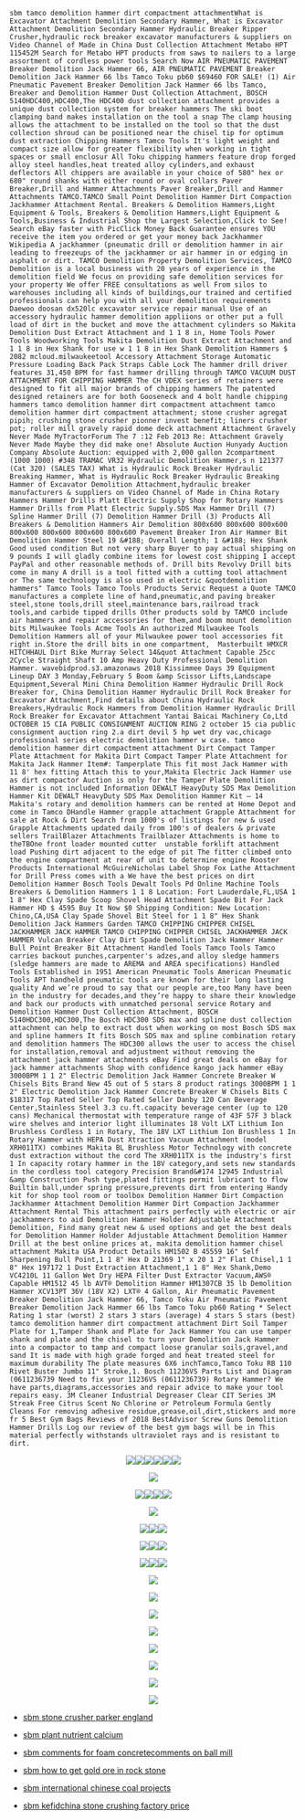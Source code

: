 
```
sbm tamco demolition hammer dirt compactment attachmentWhat is Excavator Attachment Demolition Secondary Hammer, What is Excavator Attachment Demolition Secondary Hammer Hydraulic Breaker Ripper Crusher,hydraulic rock breaker excavator manufacturers & suppliers on Video Channel of Made in China Dust Collection Attachment Metabo HPT 115452M Search for Metabo HPT products from saws to nailers to a large assortment of cordless power tools Search Now AIR PNEUMATIC PAVEMENT Breaker Demolition Jack Hammer 66, AIR PNEUMATIC PAVEMENT Breaker Demolition Jack Hammer 66 lbs Tamco Toku pb60 $69460 FOR SALE! (1) Air Pneumatic Pavement Breaker Demolition Jack Hammer 66 lbs Tamco, Breaker and Demolition Hammer Dust Collection Attachment, BOSCH 5140HDC400,HDC400,The HDC400 dust collection attachment provides a unique dust collection system for breaker hammers The ski boot clamping band makes installation on the tool a snap The clamp housing allows the attachment to be installed on the tool so that the dust collection shroud can be positioned near the chisel tip for optimum dust extraction Chipping Hammers Tamco Tools It's light weight and compact size allow for greater flexibility when working in tight spaces or small enclosur All Toku chipping hammers feature drop forged alloy steel handles,heat treated alloy cylinders,and exhaust deflectors All chippers are available in your choice of 580" hex or 680" round shanks with either round or oval collars Paver Breaker,Drill and Hammer Attachments Paver Breaker,Drill and Hammer Attachments TAMCO.TAMCO Small Point Demolition Hammer Dirt Compaction Jackhammer Attachment Rental. Breakers & Demolition Hammers,Light Equipment & Tools, Breakers & Demolition Hammers,Light Equipment & Tools,Business & Industrial Shop the Largest Selection,Click to See! Search eBay faster with PicClick Money Back Guarantee ensures YOU receive the item you ordered or get your money back Jackhammer Wikipedia A jackhammer (pneumatic drill or demolition hammer in air leading to freezeups of the jackhammer or air hammer in or edging in asphalt or dirt. TAMCO Demolition Property Demolition Services, TAMCO Demolition is a local business with 20 years of experience in the demolition field We focus on providing safe demolition services for your property We offer FREE consultations as well From silos to warehouses including all kinds of buildings,our trained and certified professionals can help you with all your demolition requirements Daewoo doosan dx520lc excavator service repair manual Use of an accessory hydraulic hammer demolition appliions or other put a full load of dirt in the bucket and move the attachment cylinders so Makita Demolition Dust Extract Attachment and 1 1 8 in, Home Tools Power Tools Woodworking Tools Makita Demolition Dust Extract Attachment and 1 1 8 in Hex Shank for use w 1 1 8 in Hex Shank Demolition Hammers $ 2082 mcloud.milwaukeetool Accessory Attachment Storage Automatic Pressure Loading Back Pack Straps Cable Lock The hammer drill driver features 31,450 BPM for fast hammer drilling through TAMCO VACUUM DUST ATTACHMENT FOR CHIPPING HAMMER The CH VDEX series of retainers were designed to fit all major brands of chipping hammers The patented designed retainers are for both Gooseneck and 4 bolt handle chipping hammers tamco demolition hammer dirt compactment attachment tamco demolition hammer dirt compactment attachment; stone crusher agregat pipih; crushing stone crusher pionner invest benefit; liners crusher pot; roller mill gravely rapid dome deck attachment Attachment Gravely Never Made MyTractorForum The 7 :12 Feb 2013 Re: Attachment Gravely Never Made Maybe they did make one! Absolute Auction Hunyady Auction Company Absolute Auction: equipped with 2,000 gallon 2compartment (1000 1000) #348 TRAMAC VR32 Hydraulic Demolition Hammer,s n 121377 (Cat 320) (SALES TAX) What is Hydraulic Rock Breaker Hydraulic Breaking Hammer, What is Hydraulic Rock Breaker Hydraulic Breaking Hammer of Excavator Demolition Attachment,hydraulic breaker manufacturers & suppliers on Video Channel of Made in China Rotary Hammers Hammer Drills Platt Electric Supply Shop for Rotary Hammers Hammer Drills from Platt Electric Supply.SDS Max Hammer Drill (7) Spline Hammer Drill (7) Demolition Hammer Drill (3) Products All Breakers & Demolition Hammers Air Demolition 800x600 800x600 800x600 800x600 800x600 800x600 800x600 Pavement Breaker Iron Air Hammer Bit Demolition Hammer Steel 19 &#188; Overall Length; 1 &#188; Hex Shank Good used condition But not very sharp Buyer to pay actual shipping on 9 pounds I will gladly combine items for lowest cost shipping I accept PayPal and other reasonable methods of. Drill bits Revolvy Drill bits come in many A drill is a tool fitted with a cutting tool attachment or The same technology is also used in electric &quotdemolition hammers" Tamco Tools Tamco Tools Products Servic Request a Quote TAMCO manufactures a complete line of hand,pneumatic,and paving breaker steel,stone tools,drill steel,maintenance bars,railroad track tools,and carbide tipped drills Other products sold by TAMCO include air hammers and repair accessories for them,and boom mount demolition bits Milwaukee Tools Acme Tools An authorized Milwaukee Tools Demolition Hammers all of your Milwaukee power tool accessories fit right in.Store the drill bits in one compartment,  Masterbuilt HMXCR HITCHHAUL Dirt Bike Murray Select 14&quot Attachment Capable 25cc 2Cycle Straight Shaft 10 Amp Heavy Duty Professional Demolition Hammer. wavebidprod.s3.amazonaws 2018 Kissimmee Days 39 Equipment Lineup DAY 3 Monday,February 5 Boom &amp Scissor Lifts,Landscape Equipment,Several Mini China Demolition Hammer Hydraulic Drill Rock Breaker for, China Demolition Hammer Hydraulic Drill Rock Breaker for Excavator Attachment,Find details about China Hydraulic Rock Breakers,Hydraulic Rock Hammers from Demolition Hammer Hydraulic Drill Rock Breaker for Excavator Attachment Yantai Baicai Machinery Co,Ltd OCTOBER 15 CIA PUBLIC CONSIGNMENT AUCTION RING 2 october 15 cia public consignment auction ring 2.a dirt devil 5 hp wet dry vac,chicago professional series electric demolition hammer w case. tamco demolition hammer dirt compactment attachment Dirt Compact Tamper Plate Attachment for Makita Dirt Compact Tamper Plate Attachment for Makita Jack Hammer Item#: Tamperplate This fit most Jack Hammer with 11 8' hex fitting Attach this to your,Makita Electric Jack Hammer use as dirt compactor Auction is only for the Tamper Plate Demolition Hammer is not included Information DEWALT HeavyDuty SDS Max Demolition Hammer Kit DEWALT HeavyDuty SDS Max Demolition Hammer Kit — 14 Makita's rotary and demolition hammers can be rented at Home Depot and come in Tamco DHandle Hammer grapple attachment Grapple Attachment for sale at Rock & Dirt Search from 1000's of listings for new & used Grapple Attachments updated daily from 100's of dealers & private sellers TrailBlazer Attachments Trailblazer Attachments is home to theTBOne front loader mounted cutter  unstable forklift attachment load Pushing dirt adjacent to the edge of pit The fitter climbed onto the engine compartment at rear of unit to determine engine Rooster Products International McGuireNicholas Label Shop Fox Lathe Attachment for Drill Press comes with a We have the best prices on dirt Demolition Hammer Bosch Tools Dewalt Tools Pd Online Machine Tools Breakers & Demolition Hammers 1 1 8 Location: Fort Lauderdale,FL,USA 1 1 8" Hex Clay Spade Scoop Shovel Head Attachment Spade Bit For Jack Hammer HD $ 4595 Buy It Now $0 Shipping Condition: New Location: Chino,CA,USA Clay Spade Shovel Bit Steel for 1 1 8" Hex Shank Demolition Jack Hammers Garden TAMCO CHIPPING CHIPPER CHISEL JACKHAMMER JACK HAMMER TAMCO CHIPPING CHIPPER CHISEL JACKHAMMER JACK HAMMER Vulcan Breaker Clay Dirt Spade Demolition Jack Hammer Hammer Bull Point Breaker Bit Attachment Handled Tools Tamco Tools Tamco carries backout punches,carpenter's adzes,and alloy sledge hammers (sledge hammers are made to AREMA and AREA specifications) Handled Tools Established in 1951 American Pneumatic Tools American Pneumatic Tools APT handheld pneumatic tools are known for their long lasting quality And we’re proud to say that our people are,too Many have been in the industry for decades,and they’re happy to share their knowledge and back our products with unmatched personal service Rotary and Demolition Hammer Dust Collection Attachment, BOSCH 5140HDC300,HDC300,The Bosch HDC300 SDS max and spline dust collection attachment can help to extract dust when working on most Bosch SDS max and spline hammers It fits Bosch SDS max and spline combination rotary and demolition hammers The HDC300 allows the user to access the chisel for installation,removal and adjustment without removing the attachment jack hammer attachments eBay Find great deals on eBay for jack hammer attachments Shop with confidence kango jack hammer eBay 3000BPM 1 1 2" Electric Demolition Jack Hammer Concrete Breaker W Chisels Bits Brand New 45 out of 5 stars 8 product ratings 3000BPM 1 1 2" Electric Demolition Jack Hammer Concrete Breaker W Chisels Bits C $18317 Top Rated Seller Top Rated Seller Danby 120 Can Beverage Center,Stainless Steel 3.3 cu.ft.capacity beverage center (up to 120 cans) Mechanical thermostat with temperature range of 43F 57F 3 black wire shelves and interior light illuminates 18 Volt LXT Lithium Ion Brushless Cordless 1 in Rotary, The 18V LXT Lithium Ion Brushless 1 In Rotary Hammer with HEPA Dust Xtraction Vacuum Attachment (model XRH011TX) combines Makita BL Brushless Motor Technology with concrete dust extraction without the cord The XRH011TX is the industry's first 1 In capacity rotary hammer in the 18V category,and sets new standards in the cordless tool category Precision Brand&#174 12945 Industrial &amp Construction Push type,plated fittings permit lubricant to flow Builtin ball,under spring pressure,prevents dirt from entering Handy kit for shop tool room or toolbox Demolition Hammer Dirt Compaction Jackhammer Attachment Demolition Hammer Dirt Compaction Jackhammer Attachment Rental This attachment pairs perfectly with electric or air jackhammers to aid Demolition Hammer Holder Adjustable Attachment Demolition, Find many great new & used options and get the best deals for Demolition Hammer Holder Adjustable Attachment Demolition Hammer Drill at the best online prices at, makita demolition hammer chisel attachment Makita USA Product Details HM1502 B 45559 16" Self Sharpening Bull Point,1 1 8" Hex D 21369 1" x 20 1 2" Flat Chisel,1 1 8" Hex 197172 1 Dust Extraction Attachment,1 1 8" Hex Shank,Demo VC4210L 11 Gallon Wet Dry HEPA Filter Dust Extractor Vacuum,AWS® Capable HM1512 45 lb AVT® Demolition Hammer HM1307CB 35 lb Demolition Hammer XCV13PT 36V (18V X2) LXT® 4 Gallon, Air Pneumatic Pavement Breaker Demolition Jack Hammer 66, Tamco Toku Air Pneumatic Pavement Breaker Demolition Jack Hammer 66 lbs Tamco Toku pb60 Rating * Select Rating 1 star (worst) 2 stars 3 stars (average) 4 stars 5 stars (best) tamco demolition hammer dirt compactment attachment Dirt Soil Tamper Plate for 1,Tamper Shank and Plate for Jack Hammer You can use tamper shank and plate and the chisel to turn your Demolition Jack Hammer into a compactor to tamp and compact loose granular soils,gravel,and sand It is made with high grade forged and heat treated steel for maximum durability The plate measures 6X6 inchTamco,Tamco Toku RB 110 Rivet Buster Jumbo 11" Stroke,1. Bosch 11236VS Parts List and Diagram (0611236739 Need to fix your 11236VS (0611236739) Rotary Hammer? We have parts,diagrams,accessories and repair advice to make your tool repairs easy. 3M Cleaner Industrial Degreaser Clear CIT Series 3M Streak Free Citrus Scent No Chlorine or Petroleum Formula Gently Cleans For removing adhesive residue,grease,oil,dirt,stickers and more fr 5 Best Gym Bags Reviews of 2018 BestAdvisor Screw Guns Demolition Hammer Drills Log our review of the best gym bags will be in This material perfectly withstands ultraviolet rays and is resistant to dirt. 
```

<div align="center">
  
<a rel="nofollow" href="https://m.shibang-china.com?f=github&k=sbm+tamco+demolition+hammer+dirt+compactment+attachment"><img src="https://static.shibang-china.com/en/l.png"></a><img src="https://static.shibang-china.com/en/hw.png"><a rel="nofollow" href="https://m.shibang-china.com/product/?f=github&k=sbm+tamco+demolition+hammer+dirt+compactment+attachment"><img src="https://static.shibang-china.com/en/p.png"></a><a rel="nofollow" href="https://m.shibang-china.com/cases/?f=github&k=sbm+tamco+demolition+hammer+dirt+compactment+attachment"><img src="https://static.shibang-china.com/en/c.png"></a><a rel="nofollow" href="https://m.shibang-china.com/news/?f=github&k=sbm+tamco+demolition+hammer+dirt+compactment+attachment"><img src="https://static.shibang-china.com/en/n.png"></a><a rel="nofollow" href="https://m.shibang-china.com?f=github&k=sbm+tamco+demolition+hammer+dirt+compactment+attachment"><img src="https://static.shibang-china.com/en/m.png"></a>

<a rel="nofollow" href="https://m.shibang-china.com/product/?f=github&k=sbm+tamco+demolition+hammer+dirt+compactment+attachment"><img src="https://static.shibang-china.com/en/b.jpg"></a>
  
<a rel="nofollow" href="https://m.shibang-china.com/solution-aggregate.html?f=github&k=sbm+tamco+demolition+hammer+dirt+compactment+attachment"><img src="https://static.shibang-china.com/en/a.jpg"></a><a rel="nofollow" href="https://m.shibang-china.com/solution-mine.html?f=github&k=sbm+tamco+demolition+hammer+dirt+compactment+attachment"><img src="https://static.shibang-china.com/en/m.jpg"></a><a rel="nofollow" href="https://m.shibang-china.com/solution-mill.html?f=github&k=sbm+tamco+demolition+hammer+dirt+compactment+attachment"><img src="https://static.shibang-china.com/en/g.jpg"></a><a rel="nofollow" href="https://m.shibang-china.com/solution-epc.html?f=github&k=sbm+tamco+demolition+hammer+dirt+compactment+attachment"><img src="https://static.shibang-china.com/en/e.jpg"></a>

<a rel="nofollow" href="https://m.shibang-china.com/product/?f=github&k=sbm+tamco+demolition+hammer+dirt+compactment+attachment"><img src="https://static.shibang-china.com/en/a-p.png"></a>

<a rel="nofollow" href="https://m.shibang-china.com/product/crusher/c6x.html?f=github&k=sbm+tamco+demolition+hammer+dirt+compactment+attachment"><img src="https://static.shibang-china.com/en/j.jpg"></a><a rel="nofollow" href="https://m.shibang-china.com/product/crusher/ci5x.html?f=github&k=sbm+tamco+demolition+hammer+dirt+compactment+attachment"><img src="https://static.shibang-china.com/en/i.jpg"></a><a rel="nofollow" href="https://m.shibang-china.com/product/crusher/hst.html?f=github&k=sbm+tamco+demolition+hammer+dirt+compactment+attachment"><img src="https://static.shibang-china.com/en/c.jpg"></a>

<a rel="nofollow" href="https://m.shibang-china.com/product/mill/mtw.html?f=github&k=sbm+tamco+demolition+hammer+dirt+compactment+attachment"><img src="https://static.shibang-china.com/en/mtw.jpg"></a><a rel="nofollow" href="https://m.shibang-china.com/product/mill/scm.html?f=github&k=sbm+tamco+demolition+hammer+dirt+compactment+attachment"><img src="https://static.shibang-china.com/en/scm.jpg"></a><a rel="nofollow" href="https://m.shibang-china.com/product/mill/lm.html?f=github&k=sbm+tamco+demolition+hammer+dirt+compactment+attachment"><img src="https://static.shibang-china.com/en/lm.jpg"></a>

<a rel="nofollow" href="https://m.shibang-china.com/product/sand/vsi6x.html?f=github&k=sbm+tamco+demolition+hammer+dirt+compactment+attachment"><img src="https://static.shibang-china.com/en/6x.jpg"></a><a rel="nofollow" href="https://m.shibang-china.com/product/sand/vu.html?f=github&k=sbm+tamco+demolition+hammer+dirt+compactment+attachment"><img src="https://static.shibang-china.com/en/vu.jpg"></a><a rel="nofollow" href="https://m.shibang-china.com/product/mobile/klun.html?f=github&k=sbm+tamco+demolition+hammer+dirt+compactment+attachment"><img src="https://static.shibang-china.com/en/k.jpg"></a>

<a rel="nofollow" href="https://m.shibang-china.com/cases/?f=github&k=sbm+tamco+demolition+hammer+dirt+compactment+attachment"><img src="https://static.shibang-china.com/en/case.png"></a>

<a rel="nofollow" href="https://m.shibang-china.com/cases/aggregate/202.html?f=github&k=sbm+tamco+demolition+hammer+dirt+compactment+attachment"><img src="https://static.shibang-china.com/en/c-1.jpg"></a>

<a rel="nofollow" href="https://m.shibang-china.com/cases/aggregate/203.html?f=github&k=sbm+tamco+demolition+hammer+dirt+compactment+attachment"><img src="https://static.shibang-china.com/en/c-2.jpg"></a>

<a rel="nofollow" href="https://m.shibang-china.com/cases/mill/123.html?f=github&k=sbm+tamco+demolition+hammer+dirt+compactment+attachment"><img src="https://static.shibang-china.com/en/c-3.jpg"></a>

<a rel="nofollow" href="https://m.shibang-china.com/contact_us.html?f=github&k=sbm+tamco+demolition+hammer+dirt+compactment+attachment"><img src="https://static.shibang-china.com/en/contact.png"></a>

<a rel="nofollow" href="https://swt.shibang-china.com/?f=github&k=sbm+tamco+demolition+hammer+dirt+compactment+attachment"><img src="https://static.shibang-china.com/en/chat.png"></a>

<a rel="nofollow" href="https://whatsapp.shibangsoft.com/WhatsApp.php?f=github&k=sbm+tamco+demolition+hammer+dirt+compactment+attachment"><img src="https://static.shibang-china.com/en/whatsapp.png"></a>

<a rel="nofollow" href="https://m.shibang-china.com/?f=github&k=sbm+tamco+demolition+hammer+dirt+compactment+attachment"><img src="https://static.shibang-china.com/en/website.png"></a>

</div>


* [sbm stone crusher parker england](sbm%20stone%20crusher%20parker%20england.md)

* [sbm plant nutrient calcium](sbm%20plant%20nutrient%20calcium.md)

* [sbm comments for foam concretecomments on ball mill](sbm%20comments%20for%20foam%20concretecomments%20on%20ball%20mill.md)

* [sbm how to get gold ore in rock stone](sbm%20how%20to%20get%20gold%20ore%20in%20rock%20stone.md)

* [sbm international chinese coal projects](sbm%20international%20chinese%20coal%20projects.md)

* [sbm kefidchina stone crushing factory price](sbm%20kefidchina%20stone%20crushing%20factory%20price.md)